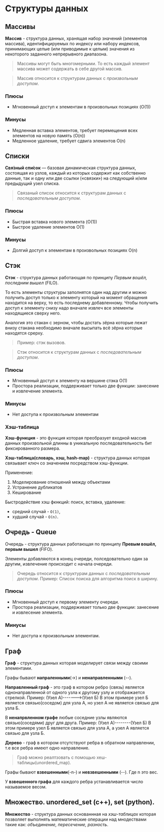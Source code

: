 # Структуры данных

## Массивы

**Массив** -  структура данных, хранящая набор значений (элементов массива), идентифицируемых по индексу или набору индексов, принимающих целые (или приводимые к целым) значения из некоторого заданного непрерывного диапазона.

> Массивы могут быть многомерными. То есть каждый элемент массива может содержать в себе другой массив.

> Массив относится к структурам данных с *произвольным доступом*.

### Плюсы

+ Мгновенный доступ к элементам в произвольных позициях (O(1))

### Минусы

- Медленная вставка элементов, требует перемещения всех элементов на новую память (O(n))
- Медленное удаление, требует сдвига элементов O(n)

## Списки

**Свя́зный спи́сок** — базовая динамическая структура данных, состоящая из узлов,
каждый из которых содержит как собственно данные, так и одну или две ссылки («связки») на следующий и/или предыдущий узел списка.

> Связаный список относится к структурам данных с *последовательным доступом*.

### Плюсы

+ Быстрая вставка нового элемента (O(1))
+ Быстрое удаление элементов O(1)

### Минусы

- Долгий доступ к элементам в произвольных позициях O(n)

## Стэк

**Стэк** - структура данных работающая по принципу *Первым вошёл, последним вышел* (FILO).

То есть элементы структуры заполнятся один над другим и можно получить доступ только
к элементу который на момент обращения находится на верху, то есть последнему добавленному.
Чтобы получить доступ к элементу снизу надо вначале извлеч все элементы
находящиеся сверху него.

Аналогия это стакан с зерном, чтобы достать зёрна которые лежат внизу стакана необходимо вначале высыпать всё зёрна которые находятся срерху.

> Пример: стэк вызовов.

> Стэк относится к структурам данных с *последовательным доступом*.

### Плюсы

+ Мгновенный доступ к элементу на вершине стэка O(1)
+ Простора реализации, поддерживает только две функции: занесение и извлечение элемента.

### Минусы

- Нет доступа к произвольным элементам


### Хэш-таблица

**Хэш-функция** - это функция которая преобразует входной массив данных произвольной длинны в уникальную последовательность бит фиксированного размера.

**Хэш-таблица(словарь, хэш, hash-map)** - структура данных которая связывает ключ со значением посредством хэш-функции.

Применение:
1. Моделирование отношений между объектами
1. Устранение дубликатов
1. Кеширование

Быстродействие хэш фкнкций:
поиск, вставка, удаление:
- средний случай - `O(1)`,
- худший случай - `O(n)`.

## Очредь - Queue

Очередь - структура данных работающая по принципу **Превым вошёл, первым вышел** (FIFO).

Элементы добавляются в конец очереди, полседовательно один за другим, извлечение происходит с
начала очереди.

> Очередь относится к структурам данных с *последовательным доступом*.
> Пример: Список поиска для алгоритма поиск в ширину.

### Плюсы

+ Мгновенный доступ к первому элементу очереди.
+ Простора реализации, поддерживает только две функции: занесение и извлесение элемента.

### Минусы

- Нет доступа к произвольным элементам.

## Граф

**Граф** - структура данных которая моделирует связи между своими элементами.

Графы бывают **напраленными**(->) и **ненаправленными** (--).

**Направленный граф** - это граф в котором ребро (связь) является однонаправленной от одного узла к другому узлу и отображается стрелкой.
Пример: (Узел А)------->(Узел Б)
В этом примере узел Б является связью(соседом) для узла А, но узел А не является связью для узла Б.

В **ненапрвленном графе** любые соседние узлы являются связью(соседями) друг для друга.
Пример: (Узел А)--------(Узел Б)
В этом примере узел Б является связью для узла А, а узел А является связью для узла Б.

**Дерево** - граф в котором отсутствуют ребра в обратном направлении,
т.е все ребра имеют одно направление.

> Граф можно реалтзовать с помощью хеш-таблицы(unordered_map).

Графы бывают **взвешенными**(-n-) и **невзвешенными** (--). Где n это вес.

У **взвешенного графа** для каждого ребра устанавливается число называемое весом.

## Множество. unordered_set (c++), set (python).

**Множество** - структура данных основаннная на *хэш-таблицах* которая позволяет выполнять математические операции над мнодествами такие как: *объединение, пересечение, разность*.